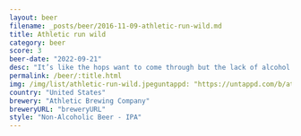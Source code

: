 ```yaml
---
layout: beer
filename: _posts/beer/2016-11-09-athletic-run-wild.md
title: Athletic run wild
category: beer
score: 3
beer-date: "2022-09-21"
desc: "It’s like the hops want to come through but the lack of alcohol ruins it. Ends up zesty and leaves a bad taste in the mouth. Extra negative points for no alcohol"
permalink: /beer/:title.html
img: /img/list/athletic-run-wild.jpeguntappd: "https://untappd.com/b/athletic-brewing-company-run-wild-ipa/2640438"
country: "United States"
brewery: "Athletic Brewing Company"
breweryURL: "breweryURL"
style: "Non-Alcoholic Beer - IPA"
---
```

